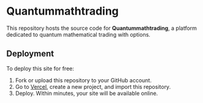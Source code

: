 # Quantummathtrading

This repository hosts the source code for **Quantummathtrading**, a platform dedicated to quantum mathematical trading with options.

## Deployment

To deploy this site for free:

1. Fork or upload this repository to your GitHub account.
2. Go to [Vercel](https://vercel.com), create a new project, and import this repository.
3. Deploy. Within minutes, your site will be available online.

